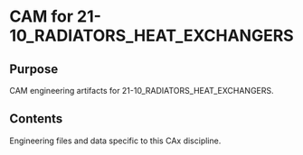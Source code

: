 # CAM for 21-10_RADIATORS_HEAT_EXCHANGERS

## Purpose
CAM engineering artifacts for 21-10_RADIATORS_HEAT_EXCHANGERS.

## Contents
Engineering files and data specific to this CAx discipline.
